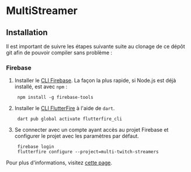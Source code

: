 # MultiStreamer

## Installation

Il est important de suivre les étapes suivante suite au clonage de ce dépôt git afin de pouvoir compiler sans problème :  

### Firebase

1. Installer le [CLI Firebase](https://firebase.google.com/docs/cli#setup_update_cli). La façon la plus rapide, si Node.js est déjà installé, est avec `npm` :    

        npm install -g firebase-tools

2. Installer le [CLI FlutterFire](https://pub.dev/packages/flutterfire_cli) à l'aide de `dart`.

        dart pub global activate flutterfire_cli

3. Se connecter avec un compte ayant accès au projet Firebase et configurer le projet avec les paramètres par défaut.

        firebase login
        flutterfire configure --project=multi-twitch-streamers

Pour plus d'informations, visitez [cette page](https://firebase.google.com/docs/flutter/setup).
